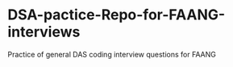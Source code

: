# DSA-pactice-Repo-for-FAANG-interviews
Practice of general DAS coding interview questions for FAANG
